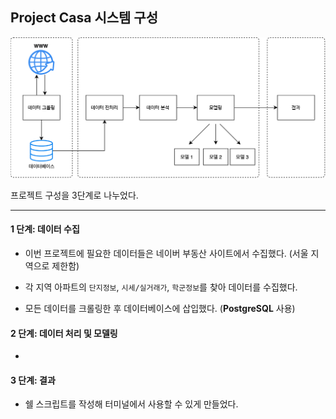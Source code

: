 
## Project Casa 시스템 구성

![](pics/overview.png)

프로젝트 구성을 3단계로 나누었다.

-----

#### 1 단계: 데이터 수집

  - 이번 프로젝트에 필요한 데이터들은 네이버 부동산 사이트에서 수집했다. (서울 지역으로 제한함)

  - 각 지역 아파트의 `단지정보`, `시세/실거래가`, `학군정보`를 찾아 데이터를 수집했다.

  - 모든 데이터를 크롤링한 후 데이터베이스에 삽입했다. (**PostgreSQL** 사용)

#### 2 단계: 데이터 처리 및 모델링

  - 
#### 3 단계: 결과

  - 쉘 스크립트를 작성해 터미널에서 사용할 수 있게 만들었다.
